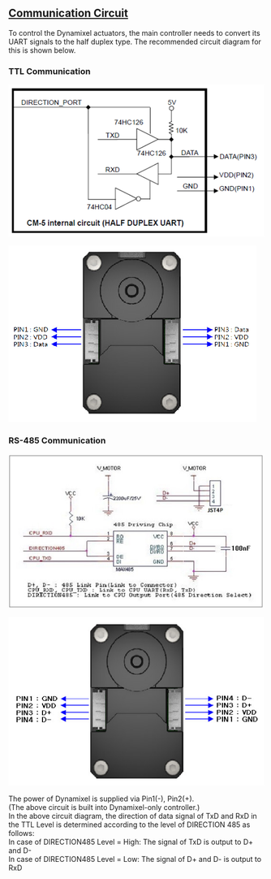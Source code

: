 ## [Communication Circuit](#communication-circuit)
To control the Dynamixel actuators, the main controller needs to convert its UART signals to the half duplex type. The recommended circuit diagram for this is shown below.

### TTL Communication
![](/assets/images/dxl/ttl_circuit.png)

![](/assets/images/dxl/x/x_series_ttl_pin.png)

### RS-485 Communication
![](/assets/images/dxl/x/x_series_485_circuit.jpg)

![](/assets/images/dxl/x/x_series_485_pin.png)

The power of Dynamixel is supplied via Pin1(-), Pin2(+).  
(The above circuit is built into Dynamixel-only controller.)  
In the above circuit diagram, the direction of data signal of TxD and RxD in the TTL Level is determined according to the level of DIRECTION 485 as follows:  
In case of DIRECTION485 Level = High: The signal of TxD is output to D+ and D-  
In case of DIRECTION485 Level = Low: The signal of D+ and D- is output to RxD  
